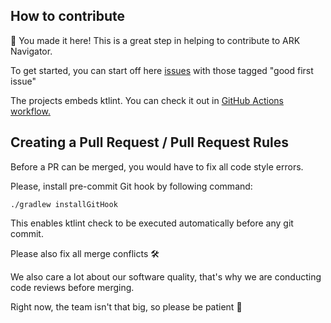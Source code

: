 
## How to contribute

🎈 You made it here! This is a great step in helping to contribute to ARK Navigator. 

To get started, you can start off here [issues](https://github.com/ARK-Builders/ARK-Navigator/issues) with those tagged "good first issue" 

The projects embeds ktlint. You can check it out in [GitHub Actions workflow.](https://github.com/ARK-Builders/ARK-Navigator/actions)

## Creating a Pull Request / Pull Request Rules

Before a PR can be merged, you would have to fix all code style errors.

Please, install pre-commit Git hook by following command:

```
./gradlew installGitHook
```

This enables ktlint check to be executed automatically before any git commit. 

Please also fix all merge conflicts 🛠

We also care a lot about our software quality, that's why we are conducting code reviews before merging.

Right now, the team isn't that big, so please be patient 🙂


